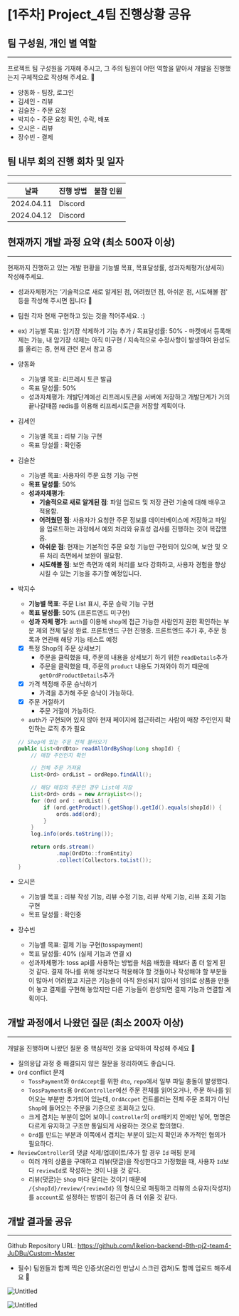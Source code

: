 # [1주차] Project_4팀 진행상황 공유

## 팀 구성원, 개인 별 역할

---

프로젝트 팀 구성원을 기재해 주시고, 그 주의 팀원이 어떤 역할을 맡아서 개발을 진행했는지 구체적으로 작성해 주세요. 🙂 

- 양동화 - 팀장, 로그인
- 김세인 - 리뷰
- 김슬찬 - 주문 요청
- 박지수 - 주문 요청 확인, 수락, 배포
- 오시은 - 리뷰
- 장수빈 - 결제

## 팀 내부 회의 진행 회차 및 일자

---

| 날짜 | 진행 방법 | 불참 인원 |
| --- | --- | --- |
| 2024.04.11 | Discord |  |
| 2024.04.12 | Discord |  |

## 현재까지 개발 과정 요약 (최소 500자 이상)

---

현재까지 진행하고 있는 개발 현황을 기능별 목표, 목표달성률, 성과자체평가(상세히) 작성해주세요.

- 성과자체평가는 ‘기술적으로 새로 알게된 점, 어려웠던 점, 아쉬운 점, 시도해볼 점' 등을 작성해 주시면 됩니다 🙂
- 팀원 각자 현재 구현하고 있는 것을 적어주세요. :)
- ex) 기능별 목표: 암기장 삭제하기 기능 추가 / 목표달성률: 50% - 마켓에서 등록해제는 가능, 내 암기장 삭제는 아직 미구현 / 지속적으로 수정사항이 발생하여 완성도를 올리는 중, 현재 관련 문서 참고 중

- 양동화
    - 기능별 목표: 리프레시 토큰 발급
    - 목표 달성률: 50%
    - 성과자체평가: 개발단계에선 리프레시토큰을 서버에 저장하고 개발단계가 거의 끝나갈때쯤 redis를 이용해 리프레시토큰을 저장할 계획이다.
- 김세인
    - 기능별 목표 : 리뷰 기능 구현
    - 목표 당설률 : 확인중
- 김슬찬
    - 기능별 목표: 사용자의 주문 요청 기능 구현
    - **목표 달성률**: 50%
    - **성과자체평가**:
        - **기술적으로 새로 알게된 점**: 파일 업로드 및 저장 관련 기술에 대해 배우고 적용함.
        - **어려웠던 점**: 사용자가 요청한 주문 정보를 데이터베이스에 저장하고 파일을 업로드하는 과정에서 예외 처리와 유효성 검사를 진행하는 것이 복잡했음.
        - **아쉬운 점**: 현재는 기본적인 주문 요청 기능만 구현되어 있으며, 보안 및 오류 처리 측면에서 보완이 필요함.
        - **시도해볼 점**: 보안 측면과 예외 처리를 보다 강화하고, 사용자 경험을 향상시킬 수 있는 기능을 추가할 예정입니다.
- 박지수
    - **기능별 목표**: 주문 List 표시, 주문 승락 기능 구현
    - **목표 달성률**: 50% (프론트엔드 미구현)
    - **성과 자체 평가**: `auth`를 이용해 `shop`에 접근 가능한 사람인지 권한 확인하는 부분 제외 전체 달성 완료. 프론트엔드 구현 진행중. 프론트엔드 추가 후, 주문 등록과 연관해 해당 기능 테스트 예정
    - [x]  특정 Shop의 주문 상세보기
        - 주문을 클릭했을 때, 주문의 내용을 상세보기 하기 위한 `readDetails`추가
        - 주문을 클릭했을 때, 주문의 `product` 내용도 가져와야 하기 때문에 `getOrdProductDetails`추가
    - [x]  가격 책정해 주문 승낙하기
        - 가격을 추가해 주문 승낙이 가능하다.
    - [x]  주문 거절하기
        - 주문 거절이 가능하다.
    - `auth`가 구현되어 있지 않아 현재 페이지에 접근하려는 사람이 매장 주인인지 확인하는 로직 추가 필요
    
    ```java
    // Shop에 있는 주문 전체 불러오기
    public List<OrdDto> readAllOrdByShop(Long shopId) {
        // 매장 주인인지 확인
    
        // 전체 주문 가져옴
        List<Ord> ordList = ordRepo.findAll();
    
        // 해당 매장의 주문인 경우 List에 저장
        List<Ord> ords = new ArrayList<>();
        for (Ord ord : ordList) {
            if (ord.getProduct().getShop().getId().equals(shopId)) {
                ords.add(ord);
            }
        }
        log.info(ords.toString());
    
        return ords.stream()
                .map(OrdDto::fromEntity)
                .collect(Collectors.toList());
    }
    ```
    
- 오시은
    - 기능별 목표 : 리뷰 작성 기능, 리뷰 수정 기능, 리뷰 삭제 기능, 리뷰 조회 기능 구현
    - 목표 달성률 : 확인중
- 장수빈
    - 기능별 목표: 결제 기능 구현(tosspayment)
    - 목표 달성률: 40% (실제 기능과 연결 x)
    - 성과자체평가: toss api를 사용하는 방법을 처음 배웠을 때보다 좀 더 알게 된 것 같다. 결제 하나를 위해 생각보다 적용해야 할 것들이나 작성해야 할 부분들이 많아서 어려웠고 지금은 기능들이 아직 완성되지 않아서 임의로 상품을 만들어 놓고 결제를 구현해 놓았지만 다른 기능들이 완성되면 결제 기능과 연결할 계획이다.

## 개발 과정에서 나왔던 질문 (최소 200자 이상)

---

개발을 진행하며 나왔던 질문 중 핵심적인 것을 요약하여 작성해 주세요 🙂

- 질의응답 과정 중 해결되지 않은 질문을 정리하여도 좋습니다.
- `Ord` conflict 문제
    - `TossPayment`와 `OrdAccept`를 위한 `dto`, `repo`에서 일부 파일 충돌이 발생했다.
    - `TossPayments`용 `OrdController`에선 주문 전체를 읽어오거나, 주문 하나를 읽어오는 부분만 추가되어 있는데, `OrdAccpet` 컨트롤러는 전체 주문 조회가 아닌 `Shop`에 들어오는 주문을 기준으로 조회하고 있다.
    - 크게 겹치는 부분이 없어 보이니 `controller`의 `ord`패키지 안에만 넣어, 명명은 다르게 유지하고 구조만 통일되게 사용하는 것으로 합의했다.
    - `Ord`를 만드는 부분과 이쪽에서 겹치는 부분이 있는지 확인과 추가적인 협의가 필요하다.
- `ReviewController`의 댓글 삭제/업데이트/추가 할 경우 `Id` 매핑 문제
    - 여러 개의 상품을 구매하고 리뷰(댓글)을 작성한다고 가정했을 때, 사용자 `Id`보다 `reviewId`로 작성하는 것이 나을 것 같다.
    - 리뷰(댓글)는 `Shop` 마다 달리는 것이기 때문에 `/{shopId}/review/{reviewId}` 의 형식으로 매핑하고 리뷰의 소유자(작성자)를 `account`로 설정하는 방법이 접근이 좀 더 쉬울 것 같다.

## 개발 결과물 공유

---

Github Repository URL: https://github.com/likelion-backend-8th-pj2-team4-JuDBu/Custom-Master

- 필수) 팀원들과 함께 찍은 인증샷(온라인 만남시 스크린 캡쳐)도 함께 업로드 해주세요 🙂

![Untitled]([/images/1주차%201번사진.png](https://github.com/likelion-backend-8th-pj2-team4-JuDBu/Custom-Master/assets/70869505/d912c29f-33f8-4305-9a9a-cfc70f47a319))

![Untitled]([/images/1주차%202번사진.png](https://github.com/likelion-backend-8th-pj2-team4-JuDBu/Custom-Master/assets/70869505/94580fd1-66cc-4804-90a0-c23da4ff6376))
